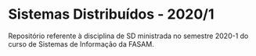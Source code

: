 # Sistemas Distribuídos - 2020/1
Repositório referente à disciplina de SD ministrada no semestre 2020-1 do curso de Sistemas de Informação da FASAM.
